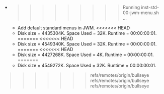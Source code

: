* >>>>>>>>> Running inst-std-00-jwm-menu.sh ...
  * Add default standard menus in JWM.
<<<<<<< HEAD
  * Disk size = 4435304K. Space Used = 32K. Runtime = 00:00:00:01.
=======
<<<<<<< HEAD
  * Disk size = 4549340K. Space Used = 32K. Runtime = 00:00:00:01.
=======
<<<<<<< HEAD
  * Disk size = 4427268K. Space Used = 4K. Runtime = 00:00:00:01.
=======
  * Disk size = 4549272K. Space Used = 32K. Runtime = 00:00:00:01.
>>>>>>> refs/remotes/origin/bullseye
>>>>>>> refs/remotes/origin/bullseye
>>>>>>> refs/remotes/origin/bullseye
